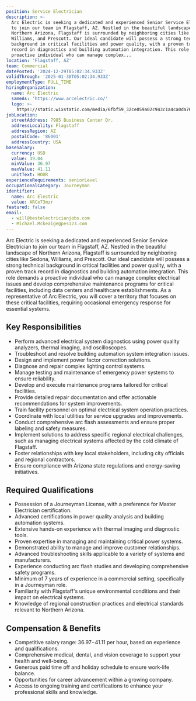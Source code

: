 ```yaml
---
position: Service Electrician
description: >-
  Arc Electric is seeking a dedicated and experienced Senior Service Electrician
  to join our team in Flagstaff, AZ. Nestled in the beautiful landscape of
  Northern Arizona, Flagstaff is surrounded by neighboring cities like Sedona,
  Williams, and Prescott. Our ideal candidate will possess a strong technical
  background in critical facilities and power quality, with a proven track
  record in diagnostics and building automation integration. This role demands a
  proactive individual who can manage complex...
location: 'Flagstaff, AZ'
team: Commercial
datePosted: '2024-12-29T05:02:34.933Z'
validThrough: '2025-01-30T05:02:34.933Z'
employmentType: FULL_TIME
hiringOrganization:
  name: Arc Electric
  sameAs: 'https://www.arcelectric.co/'
  logo: >-
    https://static.wixstatic.com/media/6fbf59_32ce059a02c943c1a4ca0da76effedcc~mv2.png/v1/fill/w_116,h_80,al_c,q_85,usm_0.66_1.00_0.01,enc_avif,quality_auto/Arc%20Electric%20Logo.png
jobLocation:
  streetAddress: 7985 Business Center Dr.
  addressLocality: Flagstaff
  addressRegion: AZ
  postalCode: '86001'
  addressCountry: USA
baseSalary:
  currency: USD
  value: 39.04
  minValue: 36.97
  maxValue: 41.11
  unitText: HOUR
experienceRequirements: seniorLevel
occupationalCategory: Journeyman
identifier:
  name: Arc Electric
  value: ARCe73mzr
featured: false
email:
  - will@bestelectricianjobs.com
  - Michael.Mckeaige@pes123.com
---
```




Arc Electric is seeking a dedicated and experienced Senior Service Electrician to join our team in Flagstaff, AZ. Nestled in the beautiful landscape of Northern Arizona, Flagstaff is surrounded by neighboring cities like Sedona, Williams, and Prescott. Our ideal candidate will possess a strong technical background in critical facilities and power quality, with a proven track record in diagnostics and building automation integration. This role demands a proactive individual who can manage complex electrical issues and develop comprehensive maintenance programs for critical facilities, including data centers and healthcare establishments. As a representative of Arc Electric, you will cover a territory that focuses on these critical facilities, requiring occasional emergency response for essential systems.

## Key Responsibilities
- Perform advanced electrical system diagnostics using power quality analyzers, thermal imaging, and oscilloscopes.
- Troubleshoot and resolve building automation system integration issues.
- Design and implement power factor correction solutions.
- Diagnose and repair complex lighting control systems.
- Manage testing and maintenance of emergency power systems to ensure reliability.
- Develop and execute maintenance programs tailored for critical facilities.
- Provide detailed repair documentation and offer actionable recommendations for system improvements.
- Train facility personnel on optimal electrical system operation practices.
- Coordinate with local utilities for service upgrades and improvements.
- Conduct comprehensive arc flash assessments and ensure proper labeling and safety measures.
- Implement solutions to address specific regional electrical challenges, such as managing electrical systems affected by the cold climate of Flagstaff.
- Foster relationships with key local stakeholders, including city officials and regional contractors.
- Ensure compliance with Arizona state regulations and energy-saving initiatives.

## Required Qualifications
- Possession of a Journeyman License, with a preference for Master Electrician certification.
- Advanced certifications in power quality analysis and building automation systems.
- Extensive hands-on experience with thermal imaging and diagnostic tools.
- Proven expertise in managing and maintaining critical power systems.
- Demonstrated ability to manage and improve customer relationships.
- Advanced troubleshooting skills applicable to a variety of systems and manufacturers.
- Experience conducting arc flash studies and developing comprehensive safety programs.
- Minimum of 7 years of experience in a commercial setting, specifically in a Journeyman role.
- Familiarity with Flagstaff's unique environmental conditions and their impact on electrical systems.
- Knowledge of regional construction practices and electrical standards relevant to Northern Arizona.

## Compensation & Benefits
- Competitive salary range: $36.97-$41.11 per hour, based on experience and qualifications.
- Comprehensive medical, dental, and vision coverage to support your health and well-being.
- Generous paid time off and holiday schedule to ensure work-life balance.
- Opportunities for career advancement within a growing company.
- Access to ongoing training and certifications to enhance your professional skills and knowledge.